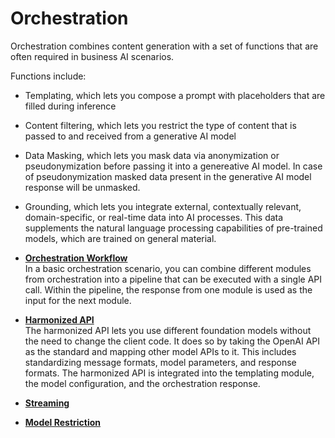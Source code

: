 <!-- loiocdd4847a8ec74b10b980c87843d80027 -->

# Orchestration

Orchestration combines content generation with a set of functions that are often required in business AI scenarios.

Functions include:

-   Templating, which lets you compose a prompt with placeholders that are filled during inference

-   Content filtering, which lets you restrict the type of content that is passed to and received from a generative AI model
-   Data Masking, which lets you mask data via anonymization or pseudonymization before passing it into a genereative AI model. In case of pseudonymization masked data present in the generative AI model response will be unmasked.

-   Grounding, which lets you integrate external, contextually relevant, domain-specific, or real-time data into AI processes. This data supplements the natural language processing capabilities of pre-trained models, which are trained on general material.


-   **[Orchestration Workflow](orchestration-workflow-b233648.md "In a basic orchestration scenario, you can combine different modules from orchestration into a pipeline that can be executed with a single
		API call. Within the pipeline, the response from one module is used as the input for the next module.")**  
In a basic orchestration scenario, you can combine different modules from orchestration into a pipeline that can be executed with a single API call. Within the pipeline, the response from one module is used as the input for the next module.
-   **[Harmonized API](harmonized-api-e99365f.md "The harmonized API lets you use different foundation models without the need to change
		the client code. It does so by taking the OpenAI API as the standard and mapping other model
		APIs to it. This includes standardizing message formats, model parameters, and response
		formats. The harmonized API is integrated into the templating module, the model
		configuration, and the orchestration response.")**  
The harmonized API lets you use different foundation models without the need to change the client code. It does so by taking the OpenAI API as the standard and mapping other model APIs to it. This includes standardizing message formats, model parameters, and response formats. The harmonized API is integrated into the templating module, the model configuration, and the orchestration response.
-   **[Streaming](streaming-3340907.md "")**  

-   **[Model Restriction](model-restriction-4d499ee.md "")**  


